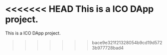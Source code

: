 <<<<<<< HEAD
This is a ICO DApp project.
=======
This is a ICO DApp project.
>>>>>>> bace9e321f21328054b9cd19d5723b977728bad4
